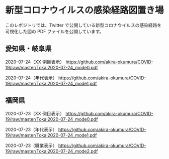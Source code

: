# 新型コロナウイルスの感染経路図置き場

このレポジトリでは、Twitter で公開している新型コロナウイルスの感染経路を可視化した図の PDF ファイルを公開しています。

## 愛知県・岐阜県

2020-07-24（XX 例目表示）
https://github.com/akira-okumura/COVID-19/raw/master/Tokai2020-07-24_mode0.pdf

2020-07-24（年代表示）
https://github.com/akira-okumura/COVID-19/raw/master/Tokai2020-07-24_mode1.pdf

## 福岡県

2020-07-23（XX 例目表示）
https://github.com/akira-okumura/COVID-19/raw/master/Tokai2020-07-24_mode0.pdf

2020-07-23（年代表示）
https://github.com/akira-okumura/COVID-19/raw/master/Tokai2020-07-24_mode1.pdf

2020-07-23（職業表示）
https://github.com/akira-okumura/COVID-19/raw/master/Tokai2020-07-24_mode2.pdf

